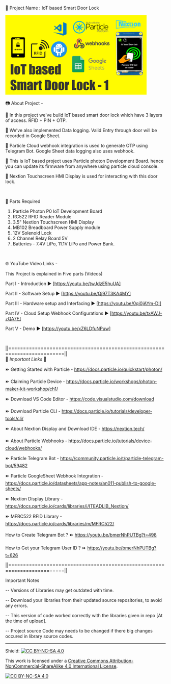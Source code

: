 🔴 Project Name : IoT based Smart Door Lock  


<img src="/Images/IoTLock-V1-make2explore.png" height="250" >
  

<br  />

📷 About Project -  

🚩   In this project we've build IoT based smart door lock which have 3 layers of access. RFID + PIN + OTP.  

🚩   We’ve also implemented Data logging. Valid Entry through door will be recorded in Google Sheet.  

🚩   Particle Cloud webhook integration is used to generate OTP using Telegram Bot. Google Sheet data logging also uses webhook.  

🚩   This is IoT based project uses Particle photon Development Board. hence you can update its firmware from anywhere using particle cloud console.  

🚩   Nextion Touchscreen HMI Display is used for interacting with this door lock.  

<br  />

📜 Parts Required  

1. Particle Photon P0 IoT Development Board  
2. RC522 RFID Reader Module  
3. 3.5" Nextion Touchscreen HMI Display  
4. MB102 Breadboard Power Supply module  
7. 12V Solenoid Lock  
8. 2 Channel Relay Board 5V    
9. Batteries - 7.4V LiPo, 11.1V LiPo and Power Bank.  

<br  />

🌐 YouTube Video Links -  

This Project is explained in Five parts (Videos)  

Part I        -  Introduction                                   ▶️  [https://youtu.be/twJdzE5huUA]  

Part II       -  Software Setup                                 ▶️  [https://youtu.be/Qj97T3KA4MY]  

Part III      -  Hardware setup and Interfacing                 ▶️  [https://youtu.be/0qi0jAYm-DI]  

Part IV       -  Cloud Setup Webhook Configurations             ▶️  [https://youtu.be/txAWJ-zQA7E]  

Part  V       -  Demo                                           ▶️  [https://youtu.be/xZ6LDfuNPuw]  
  
<br  />

||=========================================================================||  
🔗 *Important Links* 🔗  

⏩  Getting Started with Particle  -  https://docs.particle.io/quickstart/photon/  

⏩  Claiming Particle Device  -  https://docs.particle.io/workshops/photon-maker-kit-workshop/ch1/  

⏩  Download VS Code Editor  -  https://code.visualstudio.com/download  

⏩  Download Particle CLI  -  https://docs.particle.io/tutorials/developer-tools/cli/  

⏩  About Nextion Display and Download IDE -  https://nextion.tech/  

⏩  About Particle Webhooks - https://docs.particle.io/tutorials/device-cloud/webhooks/  

⏩  Particle Telegram Bot  - https://community.particle.io/t/particle-telegram-bot/59482  

⏩  Particle GoogleSheet Webhook Integration -  https://docs.particle.io/datasheets/app-notes/an011-publish-to-google-sheets/  

⏩  Nextion Display Library - https://docs.particle.io/cards/libraries/i/ITEADLIB_Nextion/  

⏩  MFRC522 RFID Library - https://docs.particle.io/cards/libraries/m/MFRC522/  
<br  />
How to Create Telegram Bot ?    ⏩  https://youtu.be/bmerNhPUTBg?t=498  
<br  />
How to Get your Telegram User ID ?        ⏩  https://youtu.be/bmerNhPUTBg?t=626  

||=========================================================================||

Important Notes  

-- Versions of Libraries may get outdated with time.

-- Download your libraries from their updated source repositories, to avoid any errors.

-- This version of code worked correctly with the libraries given in repo [At the time of upload].

-- Project source Code may needs to be changed if there big changes occured in library source codes.  

  
  
------------------------------------------------------------------------------------------  

Shield: [![CC BY-NC-SA 4.0][cc-by-nc-sa-shield]][cc-by-nc-sa]

This work is licensed under a
[Creative Commons Attribution-NonCommercial-ShareAlike 4.0 International License][cc-by-nc-sa].

[![CC BY-NC-SA 4.0][cc-by-nc-sa-image]][cc-by-nc-sa]

[cc-by-nc-sa]: http://creativecommons.org/licenses/by-nc-sa/4.0/
[cc-by-nc-sa-image]: https://licensebuttons.net/l/by-nc-sa/4.0/88x31.png
[cc-by-nc-sa-shield]: https://img.shields.io/badge/License-CC%20BY--NC--SA%204.0-lightgrey.svg